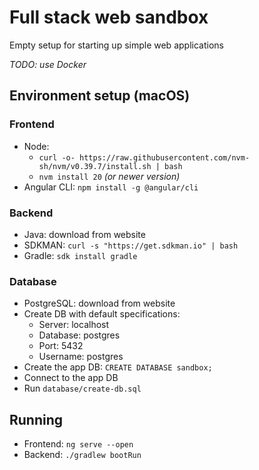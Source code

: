 # Full stack web sandbox

Empty setup for starting up simple web applications

_TODO: use Docker_

## Environment setup (macOS)

### Frontend

-  Node:
    - `curl -o- https://raw.githubusercontent.com/nvm-sh/nvm/v0.39.7/install.sh | bash`
    - `nvm install 20` _(or newer version)_
- Angular CLI: `npm install -g @angular/cli`

### Backend

- Java: download from website
- SDKMAN: `curl -s "https://get.sdkman.io" | bash`
- Gradle: `sdk install gradle`

### Database

- PostgreSQL: download from website
- Create DB with default specifications:
    - Server: localhost
    - Database: postgres 
    - Port: 5432
    - Username: postgres
- Create the app DB: `CREATE DATABASE sandbox;`
- Connect to the app DB
- Run `database/create-db.sql`

## Running

- Frontend: `ng serve --open`
- Backend: `./gradlew bootRun`